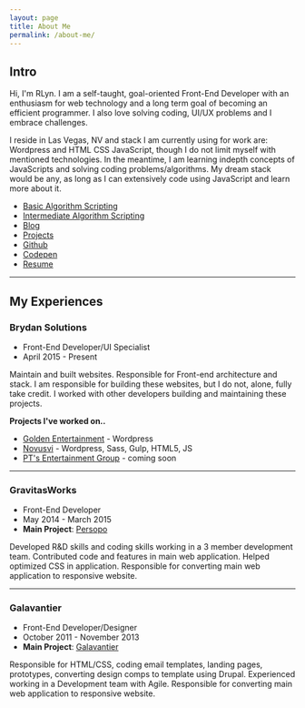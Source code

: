 ```yaml
---
layout: page
title: About Me
permalink: /about-me/
---
```


## Intro


Hi, I'm RLyn. I am a self-taught, goal-oriented Front-End Developer with an enthusiasm for web technology and a long term goal of becoming an efficient programmer. I also love solving coding, UI/UX problems and I embrace challenges.

I reside in Las Vegas, NV and stack I am currently using for work are: Wordpress and HTML CSS JavaScript, though I do not limit myself with mentioned technologies. In the meantime, I am learning indepth concepts of JavaScripts and solving coding problems/algorithms. My dream stack would be any, as long as I can extensively code using JavaScript and learn more about it.

- [Basic Algorithm Scripting](https://gist.github.com/rlynjb/4daa009d9b65421608f9)
- [Intermediate Algorithm Scripting](https://gist.github.com/rlynjb/fe49919bd0de0f5a2606)
- [Blog](/)
- [Projects](/projects)
- [Github](http://github.com/rlynjb)
- [Codepen](http://codepen.io/rlynjb)
- [Resume](https://docs.google.com/document/d/1VN9dtP5_oyVELBfDxY7qXaFLu4iSs4yOEK8vqjDoFG8/edit?usp=sharing)

-----

## My Experiences

### Brydan Solutions

- Front-End Developer/UI Specialist
- April 2015 - Present

Maintain and built websites. Responsible for Front-end architecture and stack.
I am responsible for building these websites, but I do not, alone, fully take credit. I worked with other developers building and maintaining these projects.

**Projects I've worked on..**

- [Golden Entertainment](http://goldenent.com) - Wordpress
- [Novusvi](http://www.novusvi.com/) - Wordpress, Sass, Gulp, HTML5, JS
- [PT's Entertainment Group](#) - coming soon

-----

### GravitasWorks

* Front-End Developer
* May 2014 - March 2015
* **Main Project**: [Persopo](http://persopo.com)

Developed R&D skills and coding skills working in a 3 member development team. Contributed code and features in main web application. Helped optimized CSS in application.
Responsible for converting main web application to responsive website.

-----

### Galavantier

* Front-End Developer/Designer
* October 2011 - November 2013
* **Main Project**: [Galavantier](http://galavantier.com)

Responsible for HTML/CSS, coding email templates, landing pages, prototypes, converting design comps to template using Drupal. Experienced working in a Development team with Agile.
Responsible for converting main web application to responsive website.
